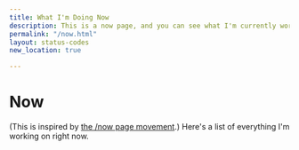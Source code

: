 ```yaml
---
title: What I'm Doing Now
description: This is a now page, and you can see what I'm currently working on.
permalink: "/now.html"
layout: status-codes
new_location: true

---
```

# Now
(This is inspired by [the /now page movement](https://nownownow.com/about).) Here's a list of everything I'm working on right now.

